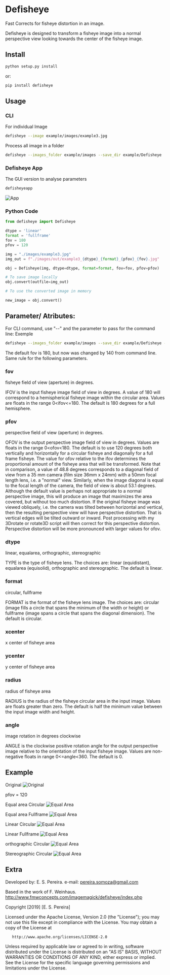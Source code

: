 # Defisheye

Fast Corrects for fisheye distortion in an image.

Defisheye is designed to transform a fisheye image into a normal perspective
view looking towards the center of the fisheye image.

## Install

```bash
python setup.py install
```

or:

```bash
pip install defisheye
```

## Usage

### CLI 

For individual Image
```bash
defisheye --image example/images/example3.jpg
```

Process all image in a folder


```bash
defisheye --images_folder example/images --save_dir example/Defisheye
```

### Defisheye App

The GUI version to analyse parameters 

```bash
defisheyeapp
```

![App](https://raw.githubusercontent.com/duducosmos/defisheye/master/example/defisheyeapp.png)


### Python Code

```python
from defisheye import Defisheye

dtype = 'linear'
format = 'fullframe'
fov = 180
pfov = 120

img = "./images/example3.jpg"
img_out = f"./images/out/example3_{dtype}_{format}_{pfov}_{fov}.jpg"

obj = Defisheye(img, dtype=dtype, format=format, fov=fov, pfov=pfov)

# To save image locally 
obj.convert(outfile=img_out)

# To use the converted image in memory

new_image = obj.convert()
```



## Parameter/ Atributes:

For CLI command, use "--" and the parameter to pass for the command line: Exemple

```bash
defisheye --images_folder example/images --save_dir example/Defisheye --fov 140
```

The default fov is 180, but now was changed by 140 from command line. Same rule for the following parameters.

### fov
fisheye field of view (aperture) in degrees.


IFOV is the input fisheye image field of view in degrees. A value of 180
will correspond to a hemispherical fisheye image within the circular area.
Values are floats in the range 0<ifov<=180. The default is 180 degrees for a
full hemisphere.


### pfov
perspective field of view (aperture) in degrees.


OFOV is the output perspective image field of view in degrees. Values are
floats in the range 0<ofov<180. The default is to use 120 degrees both
vertically and horizontally for a circular fisheye and diagonally for a full
frame fisheye. The value for ofov relative to the ifov determines the
proportional amount of the fisheye area that will be transformed.
Note that in comparison, a value of 48.8 degrees corresponds to a diagonal
field of view from a 35 mm camera (film size 36mm x 24mm) with a 50mm focal
length lens, i.e. a "normal" view. Similarly, when the image diagonal is
equal to the focal length of the camera, the field of view is about 53.1
degrees. Although the default value is perhaps not appropriate to a
normal perspective image, this will produce an image that maximizes the
area covered, but without too much distortion. If the original fisheye
image was viewed obliquely, i.e. the camera was tilted between horizontal
and vertical, then the resulting perspective view will have perspective
distortion. That is  vertical edges will be tilted outward or inward.
Post processing with my 3Drotate or rotate3D script will then correct
for this perspective distortion. Perspective distortion will be more
pronounced with larger values for ofov.

### dtype
linear, equalarea, orthographic, stereographic

TYPE is the type of fisheye lens. The choices are: linear (equidistant),
equalarea (equisolid), orthographic and stereographic. The default is linear.

### format
circular, fullframe

FORMAT is the format of the fisheye lens image. The choices are:
circular (image fills a circle that spans the minimum of the width or height)
or fullframe (image spans a circle that spans the diagonal dimension).
The default is circular.

### xcenter
x center of fisheye area


### ycenter
y center of fisheye area

### radius
radius of fisheye area

RADIUS is the radius of the fisheye circular area in the input image.
Values are floats greater than zero. The default is half the minimum value
between the input image width and height.

### angle
image rotation in degrees clockwise

ANGLE is the clockwise positive rotation angle for the output perspective
image relative to the orientation of the input fisheye image. Values are
non-negative floats in range 0<=angle<360. The default is 0.

## Example

Original
![Original](https://raw.githubusercontent.com/duducosmos/defisheye/master/example/images/example3.jpg)

pfov = 120

Equal area  Circular
![Equal Area](https://raw.githubusercontent.com/duducosmos/defisheye/master/example/images/out/example3_equalarea_circular_120.jpg)

Equal area Fullframe
![Equal Area](https://raw.githubusercontent.com/duducosmos/defisheye/master/example/images/out/example3_equalarea_fullframe_120.jpg)

Linear  Circular
![Equal Area](https://raw.githubusercontent.com/duducosmos/defisheye/master/example/images/out/example3_linear_circular_120.jpg)

Linear Fullframe
![Equal Area](https://raw.githubusercontent.com/duducosmos/defisheye/master/example/images/out/example3_linear_fullframe_120.jpg)


orthographic  Circular
![Equal Area](https://raw.githubusercontent.com/duducosmos/defisheye/master/example/images/out/example3_orthographic_circular_120.jpg)

Stereographic Circular
![Equal Area](https://raw.githubusercontent.com/duducosmos/defisheye/master/example/images/out/example3_stereographic_circular_120.jpg)


## Extra
Developed by: E. S. Pereira.
e-mail: pereira.somoza@gmail.com

Based in the work of F. Weinhaus.
http://www.fmwconcepts.com/imagemagick/defisheye/index.php

Copyright [2019] [E. S. Pereira]

   Licensed under the Apache License, Version 2.0 (the "License");
   you may not use this file except in compliance with the License.
   You may obtain a copy of the License at

       http://www.apache.org/licenses/LICENSE-2.0

   Unless required by applicable law or agreed to in writing, software
   distributed under the License is distributed on an "AS IS" BASIS,
   WITHOUT WARRANTIES OR CONDITIONS OF ANY KIND, either express or implied.
   See the License for the specific language governing permissions and
   limitations under the License.
